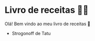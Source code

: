 # Livro de receitas :man_cook:

Olá! Bem vindo ao meu livro de receitas :handshake:



* Strogonoff de Tatu

  

